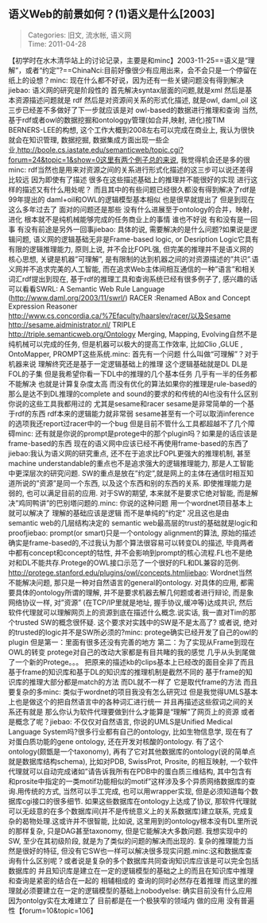 语义Web的前景如何？(1)语义是什么[2003]
---
    
> Categories: 旧文, 流水帐, 语义网  
> Time: 2011-04-28
    
【初学时在水木清华站上的讨论记录，主要是和minc】2003-11-25==语义是“理解”，或者“约定”?==ChinaNci:目前好像很少有应用出来，会不会只是一个停留在纸上的设想？minc: 现在什么都不好说，因为还有一些关键问题没有得到解决jiebao: 语义网的研究是阶段性的 首先解决syntax层面的问题,就是xml 然后是基本资源描述问题就是 rdf 然后是对资源间关系的形式化描述, 就是owl, daml_oil 这三步已经差不多做好了下一步就应该是对 owl-based的数据进行推理和查询 当然, 基于rdf或者owl的数据挖掘和ontologgy管理(如合并,映射, 进化)按TIM BERNERS-LEE的构想, 这个工作大概到2008左右可以完成在商业上, 我认为很快就会在知识管理, 数据挖掘, 数据集成方面出现一些企业,http://boole.cs.iastate.edu/semanticweb/topic.cgi?forum=24&topic=1&show=0这里有两个例子总的来说, 我觉得机会还是多的很minc: rdf当然也是用来对资源之间的关系进行形式化描述的这三步可以说还差得比较远 因为即使有了描述 很多在这些描述基础上的推理并不能很好的实现 进行这样的描述又有什么用处呢？ 而且其中的有些问题已经很久都没有得到解决了rdf是99年提出的 daml+oil和OWL的逻辑模型基本相似 也是很早就提出了 但是到现在这么多年过去了 面对的问题还是那些 没有什么进展至于ontology的合并，映射，进化 根本就不是纯机械能够完成的任务商业上的事情 谁也不好说 有和没有是一回事 有没有前途是另外一回事jiebao: 具体的说, 需要解决的是什么问题?如果说是逻辑问题, 语义网的逻辑基础无非是Frame-based logic, or Desription Logic它具有有限的逻辑推理能力, 原则上说, 并不会比FOPL强, 但完美的推理并不是语义网的核心思想, 关键是机器”可理解”, 是有限制的达到机器之间的对资源描述的”共识”.语义网并不追求完美的人工智能, 而在追求Web主体间相互通信的一种”语言”和相关词汇rdf提出到现在, 基于rdf的推理工具和查询系统已经有很多例子了, 感兴趣的话可以看看SWRL: A Semantic Web Rule Language (http://www.daml.org/2003/11/swrl/) RACER :Renamed ABox and Concept Expression Reasoner http://www.cs.concordia.ca/%7Efaculty/haarslev/racer/以及Sesame http://sesame.aidministrator.nl/ TRIPLE http://triple.semanticweb.org/Ontology Merging, Mapping, Evolving自然不是纯机械可以完成的任务, 但是机器可以极大的提高工作效率, 比如Clio ,GLUE , OntoMapper, PROMPT这些系统.minc: 首先有一个问题 什么叫做“可理解”？对于机器来说 理解终究还是基于一定逻辑基础上的推理 这个逻辑基础就是DL DL是FOL的子集 但是我希望你看一下DL中的推理的几个基本任务 几乎有一半的任务都不能解决 也就是计算复杂度太高 而没有优化的算法如果你的推理是rule-based的 那么是达不到DL推理的complete and sound的要求的和传统的AI也没有什么区别     你说的这些工具我都用过的 尤其是sesame和racer sesame是非常简单的一个基于rdf的东西 rdf本来的逻辑能力就非常弱 sesame甚至有一个可以取消inference的选项我还report过racer中的一个bug 但是目前不管什么工具都超越不了几个障碍minc: 还有就是你说的prompt是protege中的那个plugin吗？如果是的话应该是frame-based的东西 现在的语义网中应该已经不再使用frame-based的东西了jiebao:我认为语义网的研究重点, 还不在于追求比FOPL更强大的推理机制, 甚至machine understandable的重点也不是追求强大的逻辑推理能力, 那是人工智能中更深层次的研究问题. SW的重点是放在”约定”,就是网上的主体在通信时相互知道所说的”资源”是同一个东西, 以及这个东西和别的东西的关系. 即使推理能力是弱的, 也可以满足目前的应用. 对于SW的期望, 本来就不是要求它绝对智能, 而是解决”鸡同鸭讲”的巴别塔问题的.minc: 你说的这种问题 用一个wordnet项目基本上就可以解决了 理解的基础应该是逻辑 而不是单纯的“约定” 况且这也是由semantic web的几层结构决定的 semantic web最高层的trust的基础就是logic和proofjiebao: prompt(or smart)只是一个ontology alignment的算法, 原始的描述确实是frame-based的,不过我认为那个算法很容易可以转变DL的描述, 毕竟两者中都有concept和concept的牯性, 并不会影响到prompt的核心流程.FL也不是绝对和DL不能共存.Protege的OWL接口示范了一个很好的FL和DL兼容的范例. http://protege.stanford.edu/plugins/owl/concepts.htmljiebao: Wordnet当然不能解决问题, 那只是一种对自然语言的general的ontology. 对具体的应用, 都需要具体的ontology所谓的理解, 并不是要求机器去解几何题或者进行辩论, 而是象网络协议一样, 对”资源” (在TCP/IP里就是地址, 握手协议,缓冲等)达成共识, 然后软件代理就可以理解网页上的资源到底在描述什么概念.说实话, 我一直对Tim的那个trusted SW的概念很怀疑. 这个要求对实践中的SW是不是太高了? 或者说, 绝对的trusted的logic并不是SW所必须的?minc: protege确实已经开发了自己的owl的plugin 但是第一：里面有很多还没有完善的地方 第二：为了实现从Frame到现在OWL的转变 protege对自己的改动大家都是有目共睹的我的感觉 几乎从头到尾做了一个新的Protege。。。 把原来的描述kb的clips基本上已经改的面目全非了而且基于frame的知识库和基于DL的知识库的推理机制是截然不同的 基于frame的知识库的推理大部分都是match的方法 而DL就不一样了 它是取代frame的方法 而且要复杂的多minc: 类似于wordnet的项目我没有怎么研究过 但是我觉得UMLS基本上也是做这个的把自然语言中的各种词汇进行统一 并且再描述这些叙词之间的关系还有就是 那么你认为软件代理要做到什么才能算是“理解”了网页上的资源 或者是概念了呢？jiebao: 不仅仅对自然语言, 你说的UMLS是Unified Medical Language System吗?很多行业都有自己的ontology, 比如生物信息学, 现在有了对蛋白质功能的gene ontology, 还在开发对核酸的ontology. 有了这个ontology(颇甑是一个taxonomy), 再有了它对其他数据库的ontology(说的简单点就是数据库结构schema), 比如对PDB, SwissProt, Prosite, 的相互映射, 一个软件代理就可以自动完成诸如”请告诉我所有在PDB中的蛋白质三维结构, 其中包含有和prosite中指定的一类motif功能相似的motif”这样涉及多个异质网络数据库的查询.用传统的方式, 当然可以手工完成, 也可以用wrapper实现, 但是必须知道每个数据库cgi接口的很多细节. 如果这些数据库在ontology上达成了协议, 那软件代理就可以无歧意的在多个数据库间(并不是传统意义上的关系数据库)建立联系, 完成复杂的曷物处理.这或许并不很智能, 比如说, 这里用到的ontology根本没有DL里所说的那样复杂, 只是DAG甚至taxonomy, 但是它能解决大多数问题. 我想实现中的SW, 至少在其初级阶段, 就是为了类似的问题的解决而出现的. 复杂的推理能力当然是很好的特征, 但没有它SW也一样可以解决很多现实问题.minc:这和数据库查询有什么区别呢？或者说是复杂的多个数据库共同查询知识库应该是可以完全包括数据库的 并且知识库是建立在一定的逻辑模型的基础之上的而且在知识库中推理和查询是紧密的结合在一起的 相辅相成的 查询的同时必然存在着推理 而这里的推理就必须要建立在一定的逻辑模型的基础上nobodyelse: 确实目前没有什么应用 因为ontolgy实在太难建立了 目前都是在一个极狭窄的领域内 做的应用 没有普遍性【forum=10&topic=106】     
    